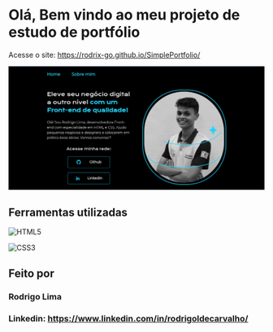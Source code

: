 # Olá, Bem vindo ao meu projeto de estudo de portfólio

Acesse o site: <https://rodrix-go.github.io/SimplePortfolio/>

![image](imgs/bg.png)

## Ferramentas utilizadas

![HTML5](https://img.shields.io/badge/html5-%23E34F26.svg?style=for-the-badge&logo=html5&logoColor=white)

![CSS3](https://img.shields.io/badge/css3-%231572B6.svg?style=for-the-badge&logo=css3&logoColor=white)

## Feito por

### Rodrigo Lima

### Linkedin: <https://www.linkedin.com/in/rodrigoldecarvalho/>
